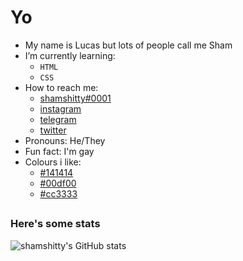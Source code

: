 # Yo

- My name is Lucas but lots of people call me Sham
- I’m currently learning:
    * `HTML`
    * `CSS`
- How to reach me:
    * [shamshitty#0001](https://discord.com/channels/@me)
    * [instagram](https://www.instagram.com/shamshitty/)
    * [telegram](https://t.me/shamshitty)
    * [twitter](https://twitter.com/shamshitty_priv)
- Pronouns: He/They
- Fun fact: I'm gay
- Colours i like:
    * [#141414](https://www.htmlcsscolor.com/hex/141414)
    * [#00df00](https://www.htmlcsscolor.com/hex/00df00)
    * [#cc3333](https://www.htmlcsscolor.com/hex/cc3333)

## 
### Here's some stats
![shamshitty's GitHub stats](https://github-readme-stats.vercel.app/api?username=shamshitty&show_icons=true&theme=dark)
